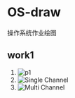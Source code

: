 # OS-draw
操作系统作业绘图

## work1

1. ![p1](http://image.zzzsleep.icu/202309181453357.png)
2. ![Single Channel](http://image.zzzsleep.icu/202309181453542.png)
3. ![Multi Channel](http://image.zzzsleep.icu/202309181453511.png)
